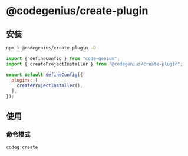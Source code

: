 # @codegenius/create-plugin

## 安装

```bash
npm i @codegenius/create-plugin -D
```

```javascript
import { defineConfig } from "code-genius";
import { createProjectInstaller } from "@codegenius/create-plugin";

export default defineConfig({
  plugins: [
    createProjectInstaller(),
  ],
});
```

## 使用

### 命令模式

```bash
codeg create
```